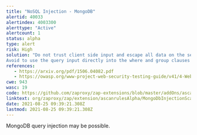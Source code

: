 ```yaml
---
title: "NoSQL Injection - MongoDB"
alertid: 40033
alertindex: 4003300
alerttype: "Active"
alertcount: 1
status: alpha
type: alert
risk: High
solution: "Do not trust client side input and escape all data on the server side. 
Avoid to use the query input directly into the where and group clauses and upgrade all drivers at the latest available version."
references:
   - https://arxiv.org/pdf/1506.04082.pdf
   - https://owasp.org/www-project-web-security-testing-guide/v41/4-Web_Application_Security_Testing/07-Input_Validation_Testing/05.6-Testing_for_NoSQL_Injection.html
cwe: 943
wasc: 19
code: https://github.com/zaproxy/zap-extensions/blob/master/addOns/ascanrulesAlpha/src/main/java/org/zaproxy/zap/extension/ascanrulesAlpha/MongoDbInjectionScanRule.java
linktext: org/zaproxy/zap/extension/ascanrulesAlpha/MongoDbInjectionScanRule.java
date: 2021-08-25 09:39:21.308Z
lastmod: 2021-08-25 09:39:21.308Z
---
```

MongoDB query injection may be possible.
